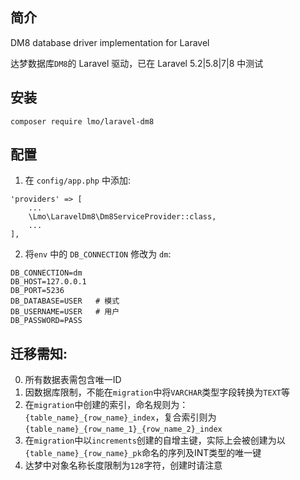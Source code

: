 ## 简介
DM8 database driver implementation for Laravel

达梦数据库`DM8`的 Laravel 驱动，已在 Laravel 5.2|5.8|7|8 中测试

## 安装

```shell
composer require lmo/laravel-dm8
```

## 配置

1. 在 `config/app.php` 中添加:

```
'providers' => [
    ...
    \Lmo\LaravelDm8\Dm8ServiceProvider::class,
    ...
],
```

2. 将`env` 中的 `DB_CONNECTION` 修改为 `dm`:

```
DB_CONNECTION=dm
DB_HOST=127.0.0.1
DB_PORT=5236
DB_DATABASE=USER   # 模式
DB_USERNAME=USER   # 用户
DB_PASSWORD=PASS
```

## 迁移需知:

0. 所有数据表需包含唯一ID
1. 因数据库限制，不能在`migration`中将`VARCHAR`类型字段转换为`TEXT`等
2. 在`migration`中创建的索引，命名规则为：`{table_name}_{row_name}_index`，复合索引则为`{table_name}_{row_name_1}_{row_name_2}_index`
3. 在`migration`中以`increments`创建的自增主键，实际上会被创建为以`{table_name}_{row_name}_pk`命名的序列及INT类型的唯一键
4. 达梦中对象名称长度限制为`128`字符，创建时请注意